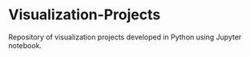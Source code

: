 # Visualization-Projects
Repository of visualization projects developed in Python using Jupyter notebook.
